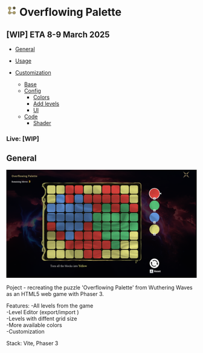 # <img style="width:28px;height:28px;" src="./public/assets/textures/icon.png"></img> Overflowing Palette

## [WIP] ETA 8-9 March 2025

- [General](#introduction)
- [Usage](#usage)
- [Customization](#customiztion)

  - [Base](#Base)
  - [Config](#Base)
    - [Colors](#Colors)
    - [Add levels ](#Colors)
    - [UI ](#Colors)
  - [Code](#Base)
    - [Shader](#Shader)

### Live: [WIP]

## General

![screenshot](screenshot.png)

Poject - recreating the puzzle 'Overflowing Palette' from Wuthering Waves as an HTML5 web game with Phaser 3.

Features:
-All levels from the game \
-Level Editor (export/import ) \
-Levels with diffent grid size \
-More available colors \
-Customization

Stack: Vite, Phaser 3
